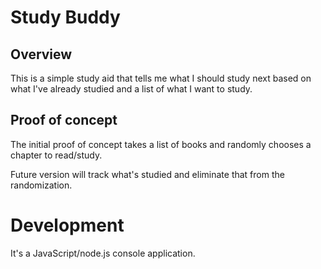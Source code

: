 # Study Buddy

## Overview

This is a simple study aid that tells me what I should study next based on what
I've already studied and a list of what I want to study.

## Proof of concept

The initial proof of concept takes a list of books and randomly chooses a chapter
to read/study.

Future version will track what's studied and eliminate that from the randomization.

# Development

It's a JavaScript/node.js console application.
